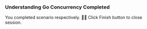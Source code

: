 ### Understanding Go Concurrency Completed  
  
You completed scenario respectively. 👏🏻
Click Finish button to close session.  
